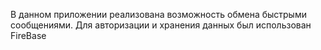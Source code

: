 В данном приложении реализована возможность обмена быстрыми сообщениями.
Для авторизации и хранения данных был использован FireBase
